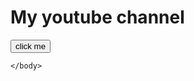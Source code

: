 <!DOCTYPE html>
<html>
    
  <h1> My youtube channel </h1>  
   <a href="https://youtube.com/channel/UCwIEQQMq1rBK0ypQL3tbgKA">
    <button>click me</button> <a>
    <head>
        <title>Page Title</title>
    </head>
    <body>
        
    </body>
</html>
